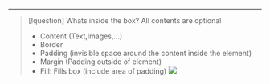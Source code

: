 ***
>[!question] Whats inside the box?
>All contents are optional
>- Content (Text,Images,...)
>- Border
>- Padding (invisible space around the content inside the element)
>- Margin (Padding outside of element)
>- Fill: Fills box (include area of padding)
> ![](Pasted%20image%2020230529143119.png)

